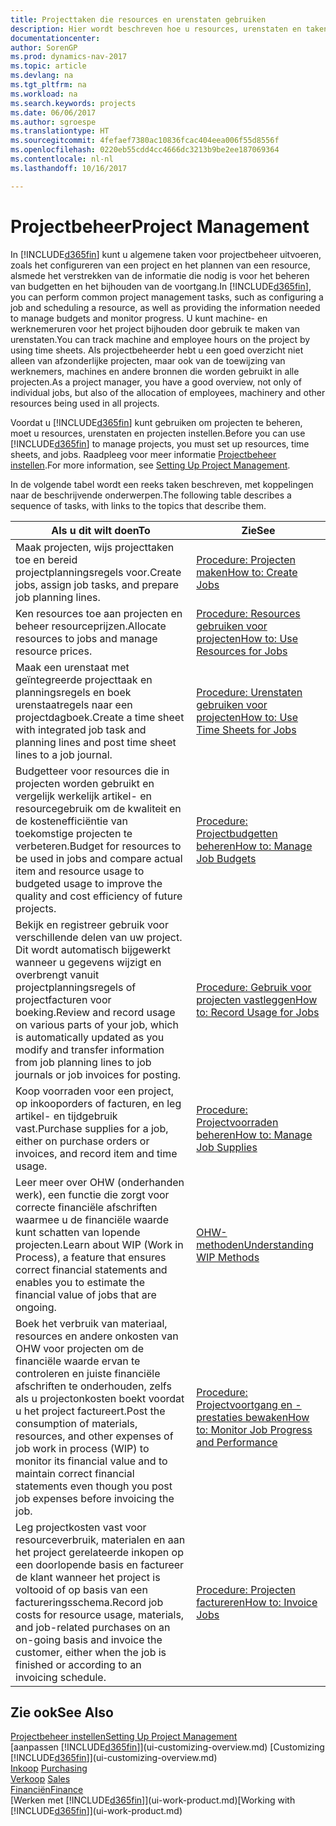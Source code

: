 ```yaml
---
title: Projecttaken die resources en urenstaten gebruiken
description: Hier wordt beschreven hoe u resources, urenstaten en taken gebruikt om projecten te beheren.
documentationcenter: 
author: SorenGP
ms.prod: dynamics-nav-2017
ms.topic: article
ms.devlang: na
ms.tgt_pltfrm: na
ms.workload: na
ms.search.keywords: projects
ms.date: 06/06/2017
ms.author: sgroespe
ms.translationtype: HT
ms.sourcegitcommit: 4fefaef7380ac10836fcac404eea006f55d8556f
ms.openlocfilehash: 0220eb55cdd4cc4666dc3213b9be2ee187069364
ms.contentlocale: nl-nl
ms.lasthandoff: 10/16/2017

---
```

# <a name="project-management"></a><span data-ttu-id="47137-103">Projectbeheer</span><span class="sxs-lookup"><span data-stu-id="47137-103">Project Management</span></span>
<span data-ttu-id="47137-104">In [!INCLUDE[d365fin](includes/d365fin_md.md)] kunt u algemene taken voor projectbeheer uitvoeren, zoals het configureren van een project en het plannen van een resource, alsmede het verstrekken van de informatie die nodig is voor het beheren van budgetten en het bijhouden van de voortgang.</span><span class="sxs-lookup"><span data-stu-id="47137-104">In [!INCLUDE[d365fin](includes/d365fin_md.md)], you can perform common project management tasks, such as configuring a job and scheduling a resource, as well as providing the information needed to manage budgets and monitor progress.</span></span> <span data-ttu-id="47137-105">U kunt machine- en werknemeruren voor het project bijhouden door gebruik te maken van urenstaten.</span><span class="sxs-lookup"><span data-stu-id="47137-105">You can track machine and employee hours on the project by using time sheets.</span></span> <span data-ttu-id="47137-106">Als projectbeheerder hebt u een goed overzicht niet alleen van afzonderlijke projecten, maar ook van de toewijzing van werknemers, machines en andere bronnen die worden gebruikt in alle projecten.</span><span class="sxs-lookup"><span data-stu-id="47137-106">As a project manager, you have a good overview, not only of individual jobs, but also of the allocation of employees, machinery and other resources being used in all projects.</span></span>

<span data-ttu-id="47137-107">Voordat u [!INCLUDE[d365fin](includes/d365fin_md.md)] kunt gebruiken om projecten te beheren, moet u resources, urenstaten en projecten instellen.</span><span class="sxs-lookup"><span data-stu-id="47137-107">Before you can use [!INCLUDE[d365fin](includes/d365fin_md.md)] to manage projects, you must set up resources, time sheets, and jobs.</span></span> <span data-ttu-id="47137-108">Raadpleeg voor meer informatie [Projectbeheer instellen](projects-setup-projects.md).</span><span class="sxs-lookup"><span data-stu-id="47137-108">For more information, see [Setting Up Project Management](projects-setup-projects.md).</span></span>  

<span data-ttu-id="47137-109">In de volgende tabel wordt een reeks taken beschreven, met koppelingen naar de beschrijvende onderwerpen.</span><span class="sxs-lookup"><span data-stu-id="47137-109">The following table describes a sequence of tasks, with links to the topics that describe them.</span></span>

| <span data-ttu-id="47137-110">Als u dit wilt doen</span><span class="sxs-lookup"><span data-stu-id="47137-110">To</span></span> | <span data-ttu-id="47137-111">Zie</span><span class="sxs-lookup"><span data-stu-id="47137-111">See</span></span> |
| --- | --- |
| <span data-ttu-id="47137-112">Maak projecten, wijs projecttaken toe en bereid projectplanningsregels voor.</span><span class="sxs-lookup"><span data-stu-id="47137-112">Create jobs, assign job tasks, and prepare job planning lines.</span></span> |[<span data-ttu-id="47137-113">Procedure: Projecten maken</span><span class="sxs-lookup"><span data-stu-id="47137-113">How to: Create Jobs</span></span>](projects-how-create-jobs.md) |
| <span data-ttu-id="47137-114">Ken resources toe aan projecten en beheer resourceprijzen.</span><span class="sxs-lookup"><span data-stu-id="47137-114">Allocate resources to jobs and manage resource prices.</span></span> |[<span data-ttu-id="47137-115">Procedure: Resources gebruiken voor projecten</span><span class="sxs-lookup"><span data-stu-id="47137-115">How to: Use Resources for Jobs</span></span>](projects-how-use-resources.md) |
| <span data-ttu-id="47137-116">Maak een urenstaat met geïntegreerde projecttaak en planningsregels en boek urenstaatregels naar een projectdagboek.</span><span class="sxs-lookup"><span data-stu-id="47137-116">Create a time sheet with integrated job task and planning lines and post time sheet lines to a job journal.</span></span> |[<span data-ttu-id="47137-117">Procedure: Urenstaten gebruiken voor projecten</span><span class="sxs-lookup"><span data-stu-id="47137-117">How to: Use Time Sheets for Jobs</span></span>](projects-how-use-time-sheets.md) |
| <span data-ttu-id="47137-118">Budgetteer voor resources die in projecten worden gebruikt en vergelijk werkelijk artikel- en resourcegebruik om de kwaliteit en de kostenefficiëntie van toekomstige projecten te verbeteren.</span><span class="sxs-lookup"><span data-stu-id="47137-118">Budget for resources to be used in jobs and compare actual item and resource usage to budgeted usage to improve the quality and cost efficiency of future projects.</span></span> |[<span data-ttu-id="47137-119">Procedure: Projectbudgetten beheren</span><span class="sxs-lookup"><span data-stu-id="47137-119">How to: Manage Job Budgets</span></span>](projects-how-manage-budgets.md) |
| <span data-ttu-id="47137-120">Bekijk en registreer gebruik voor verschillende delen van uw project. Dit wordt automatisch bijgewerkt wanneer u gegevens wijzigt en overbrengt vanuit projectplanningsregels of projectfacturen voor boeking.</span><span class="sxs-lookup"><span data-stu-id="47137-120">Review and record usage on various parts of your job, which is automatically updated as you modify and transfer information from job planning lines to job journals or job invoices for posting.</span></span> |[<span data-ttu-id="47137-121">Procedure: Gebruik voor projecten vastleggen</span><span class="sxs-lookup"><span data-stu-id="47137-121">How to: Record Usage for Jobs</span></span>](projects-how-record-job-usage.md) |
| <span data-ttu-id="47137-122">Koop voorraden voor een project, op inkooporders of facturen, en leg artikel- en tijdgebruik vast.</span><span class="sxs-lookup"><span data-stu-id="47137-122">Purchase supplies for a job, either on purchase orders or invoices, and record item and time usage.</span></span> |[<span data-ttu-id="47137-123">Procedure: Projectvoorraden beheren</span><span class="sxs-lookup"><span data-stu-id="47137-123">How to: Manage Job Supplies</span></span>](projects-how-manage-project-supplies.md) |
| <span data-ttu-id="47137-124">Leer meer over OHW (onderhanden werk), een functie die zorgt voor correcte financiële afschriften waarmee u de financiële waarde kunt schatten van lopende projecten.</span><span class="sxs-lookup"><span data-stu-id="47137-124">Learn about WIP (Work in Process), a feature that ensures correct financial statements and enables you to estimate the financial value of jobs that are ongoing.</span></span> |[<span data-ttu-id="47137-125">OHW-methoden</span><span class="sxs-lookup"><span data-stu-id="47137-125">Understanding WIP Methods</span></span>](projects-understanding-wip.md) |
| <span data-ttu-id="47137-126">Boek het verbruik van materiaal, resources en andere onkosten van OHW voor projecten om de financiële waarde ervan te controleren en juiste financiële afschriften te onderhouden, zelfs als u projectonkosten boekt voordat u het project factureert.</span><span class="sxs-lookup"><span data-stu-id="47137-126">Post the consumption of materials, resources, and other expenses of job work in process (WIP) to monitor its financial value and to maintain correct financial statements even though you post job expenses before invoicing the job.</span></span> |[<span data-ttu-id="47137-127">Procedure: Projectvoortgang en -prestaties bewaken</span><span class="sxs-lookup"><span data-stu-id="47137-127">How to: Monitor Job Progress and Performance</span></span>](projects-how-monitor-progress-performance.md) |
| <span data-ttu-id="47137-128">Leg projectkosten vast voor resourceverbruik, materialen en aan het project gerelateerde inkopen op een doorlopende basis en factureer de klant wanneer het project is voltooid of op basis van een factureringsschema.</span><span class="sxs-lookup"><span data-stu-id="47137-128">Record job costs for resource usage, materials, and job-related purchases on an on-going basis and invoice the customer, either when the job is finished or according to an invoicing schedule.</span></span> |[<span data-ttu-id="47137-129">Procedure: Projecten factureren</span><span class="sxs-lookup"><span data-stu-id="47137-129">How to: Invoice Jobs</span></span>](projects-how-invoice-jobs.md) |

## <a name="see-also"></a><span data-ttu-id="47137-130">Zie ook</span><span class="sxs-lookup"><span data-stu-id="47137-130">See Also</span></span>
[<span data-ttu-id="47137-131">Projectbeheer instellen</span><span class="sxs-lookup"><span data-stu-id="47137-131">Setting Up Project Management</span></span>](projects-setup-projects.md)  
<span data-ttu-id="47137-132">[aanpassen [!INCLUDE[d365fin](includes/d365fin_md.md)]](ui-customizing-overview.md)    </span><span class="sxs-lookup"><span data-stu-id="47137-132">[Customizing [!INCLUDE[d365fin](includes/d365fin_md.md)]](ui-customizing-overview.md)    </span></span>  
<span data-ttu-id="47137-133">[Inkoop](purchasing-manage-purchasing.md)       </span><span class="sxs-lookup"><span data-stu-id="47137-133">[Purchasing](purchasing-manage-purchasing.md)       </span></span>  
<span data-ttu-id="47137-134">[Verkoop](sales-manage-sales.md)  </span><span class="sxs-lookup"><span data-stu-id="47137-134">[Sales](sales-manage-sales.md)  </span></span>  
[<span data-ttu-id="47137-135">Financiën</span><span class="sxs-lookup"><span data-stu-id="47137-135">Finance</span></span>](finance.md)  
<span data-ttu-id="47137-136">[Werken met [!INCLUDE[d365fin](includes/d365fin_md.md)]](ui-work-product.md)</span><span class="sxs-lookup"><span data-stu-id="47137-136">[Working with [!INCLUDE[d365fin](includes/d365fin_md.md)]](ui-work-product.md)</span></span>  

